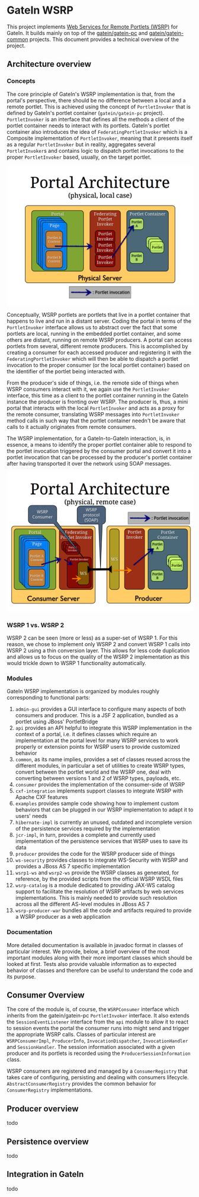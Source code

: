 # GateIn WSRP

This project implements [Web Services for Remote Portlets (WSRP)](http://www.oasis-open.org/committees/wsrp) for GateIn. It builds mainly on top of the
[gatein/gatein-pc](http://github.com/gatein/gatein-pc) and [gatein/gatein-common](http://github.com/gatein/gatein-common) projects.
This document provides a technical overview of the project.

## Architecture overview

### Concepts

The core principle of GateIn's WSRP implementation is that, from the portal's perspective, there should be no difference between a local and a remote portlet. This is achieved
using the concept of `PortletInvoker` that is defined by GateIn's portlet container (`gatein/gatein-pc` project). `PortletInvoker` is an interface that defines all the methods a
client of the portlet container needs to interact with its portlets. GateIn's portlet container also introduces the idea of `FederatingPortletInvoker` which is a Composite
implementation of `PortletInvoker`, meaning that it presents itself as a regular `PortletInvoker` but in reality, aggregates several `PortletInvoker`s and contains logic to
dispatch portlet invocations to the proper `PortletInvoker` based, usually, on the target portlet.

![PortletInvoker architecture](img/architecture-physical.png)

Conceptually, WSRP portlets are portlets that live in a portlet container that happens to live and run in a distant server. Coding the portal in terms of the `PortletInvoker`
interface allows us to abstract over the fact that some portlets are local, running in the embedded portlet container, and some others are distant, running on remote WSRP
producers. A portal can access portlets from several, different remote producers. This is accomplished by creating a consumer for each accessed producer and registering it with the
`FederatingPortletInvoker` which will then be able to dispatch a portlet invocation to the proper consumer (or the local portlet container) based on the identifier of the portlet
being interacted with.

From the producer's side of things, i.e. the remote side of things when WSRP consumers interact with it, we again use the `PortletInvoker` interface, this time as a client to the
portlet container running in the GateIn instance the producer is fronting over WSRP. The producer is, thus, a mini portal that interacts with the local `PortletInvoker` and acts
as a proxy for the remote consumer, translating WSRP messages into `PortletInvoker` method calls in such way that the portlet container needn't be aware that calls to it actually
originates from remote consumers.

The WSRP implementation, for a GateIn-to-GateIn interaction, is, in essence, a means to identify the proper portlet container able to respond to the portlet invocation triggered
by the consumer portal and convert it into a portlet invocation that can be processed by the producer's portlet container after having transported it over the network using SOAP
messages.

![End to end WSRP invocation](img/architecture-wsrp.png)

### WSRP 1 vs. WSRP 2

WSRP 2 can be seen (more or less) as a super-set of WSRP 1. For this reason, we chose to implement only WSRP 2 and convert WSRP 1 calls into WSRP 2 using a thin conversion layer.
This allows for less code duplication and allows us to focus on the quality of the WSRP 2 implementation as this would trickle down to WSRP 1 functionality automatically.

### Modules

GateIn WSRP implementation is organized by modules roughly corresponding to functional parts:

1. `admin-gui` provides a GUI interface to configure many aspects of both consumers and producer. This is a JSF 2 application, bundled as a portlet using JBoss' PortletBridge
2. `api` provides an API helpful to integrate this WSRP implementation in the context of a portal, i.e. it defines classes which require an implementation at the portal level for
   many WSRP services to work properly or extension points for WSRP users to provide customized behavior
3. `common`, as its name implies, provides a set of classes reused across the different modules, in particular a set of utilities to create WSRP types, convert between the portlet
   world and the WSRP one, deal with converting between versions 1 and 2 of WSRP types, payloads, etc.
4. `consumer` provides the implementation of the consumer-side of WSRP
5. `cxf-integration` implements support classes to integrate WSRP with Apache CXF features
6. `examples` provides sample code showing how to implement custom behaviors that can be plugged in our WSRP implementation to adapt it to users' needs
7. `hibernate-impl` is currently an unused, outdated and incomplete version of the persistence services required by the implementation
8. `jcr-impl`, in turn, provides a complete and currently used implementation of the persistence services that WSRP uses to save its data
9. `producer` provides the code for the WSRP producer side of things
10. `ws-security` provides classes to integrate WS-Security with WSRP and provides a JBoss AS 7 specific implementation
11. `wsrp1-ws` and `wsrp2-ws` provide the WSRP classes as generated, for reference, by the provided scripts from the official WSRP WSDL files
12. `wsrp-catalog` is a module dedicated to providing JAX-WS catalog support to facilitate the resolution of WSRP artifacts by web services implementations. This is mainly needed
    to provide such resolution across all the different AS-level modules in JBoss AS 7
13. `wsrp-producer-war` bundles all the code and artifacts required to provide a WSRP producer as a web application

### Documentation

More detailed documentation is available in javadoc format in classes of particular interest. We provide, below, a brief overview of the most important modules along with their
more important classes which should be looked at first. Tests also provide valuable information as to expected behavior of classes and therefore can be useful to understand the
code and its purpose.

## Consumer Overview

The core of the module is, of course, the `WSRPConsumer` interface which inherits from the gatein/gatein-pc `PortletInvoker` interface. It also extends the `SessionEventListener`
interface from the `api` module to allow it to react to session events the portal the consumer runs into might send and trigger the appropriate WSRP calls. Classes of particular
interest are `WSRPConsumerImpl`, `ProducerInfo`, `InvocationDispatcher`, `InvocationHandler` and `SessionHandler`. The session information associated with a given producer and its
portlets is recorded using the `ProducerSessionInformation` class.

WSRP consumers are registered and managed by a `ConsumerRegistry` that takes care of configuring, persisting and dealing with consumers lifecycle. `AbstractConsumerRegistry`
provides the common behavior for `ConsumerRegistry` implementations.

## Producer overview

todo

## Persistence overview

todo

## Integration in GateIn

todo